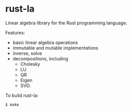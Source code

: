 # rust-la

Linear algebra library for the Rust programming language.

Features:
* basic linear algebra operations
* immutable and mutable implementations
* inverse, solve
* decompositions, including
  * Cholesky
  * LU
  * QR
  * Eigen
  * SVD.

To build rust-la:

	$ make

